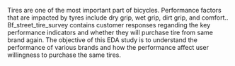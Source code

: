 ﻿Tires are one of the most important part of bicycles. Performance factors that are impacted by tyres include dry grip, wet grip, dirt grip, and comfort.. Bf_street_tire_survey contains customer responses reganding the key performance indicators and whether they will purchase tire from same brand again. The objective of this EDA study is to understand the performance of various brands and how the performance affect user willingness to purchase the same tires.
